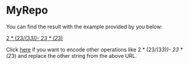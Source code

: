 # MyRepo



You can find the result with the example provided by you below:

[2 * (23/(3*3))- 23 * (2*3)](https://2p3rbo7ewb.execute-api.eu-west-1.amazonaws.com/query/calculus/MiAqICgyMy8oMyozKSktIDIzICogKDIqMyk=)

Click [here](https://www.base64encode.org/) if you want to encode other operations like 2 * (23/(3*3))- 23 * (2*3) and replace the other string from the above URL.



